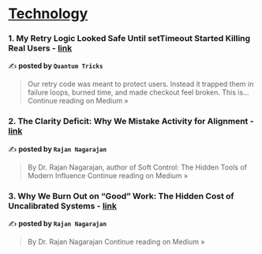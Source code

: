 
<h1><a href=https://medium.com/tag/technology/recommended target="_blank" rel="noopener noreferrer">Technology</a></h1>
<h3>1. My Retry Logic Looked Safe Until setTimeout Started Killing Real Users - <a href="https://medium.com/@sonampatel_97163/my-retry-logic-looked-safe-until-settimeout-started-killing-real-users-c7f1816ca7cb?source=rss------technology-5" target="_blank" rel="noopener noreferrer">link</a></h3>

✍️ **posted by `Quantum Tricks`**

<blockquote>Our retry code was meant to protect users. Instead it trapped them in failure loops, burned time, and made checkout feel broken. This is…
Continue reading on Medium »</blockquote>

<h3>2. The Clarity Deficit: Why We Mistake Activity for Alignment - <a href="https://reachmeatrajan.medium.com/the-clarity-deficit-why-we-mistake-activity-for-alignment-aa15210475e4?source=rss------technology-5" target="_blank" rel="noopener noreferrer">link</a></h3>

✍️ **posted by `Rajan Nagarajan`**

<blockquote>By Dr. Rajan Nagarajan, author of Soft Control: The Hidden Tools of Modern Influence
Continue reading on Medium »</blockquote>

<h3>3. Why We Burn Out on “Good” Work: The Hidden Cost of Uncalibrated Systems - <a href="https://reachmeatrajan.medium.com/why-we-burn-out-on-good-work-the-hidden-cost-of-uncalibrated-systems-d2772164e7c9?source=rss------technology-5" target="_blank" rel="noopener noreferrer">link</a></h3>

✍️ **posted by `Rajan Nagarajan`**

<blockquote>By Dr. Rajan Nagarajan
Continue reading on Medium »</blockquote>

